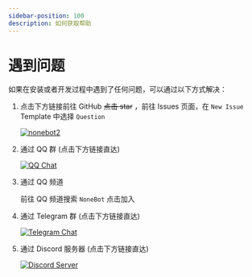 ```yaml
---
sidebar-position: 100
description: 如何获取帮助
---
```


# 遇到问题

如果在安装或者开发过程中遇到了任何问题，可以通过以下方式解决：

1. 点击下方链接前往 GitHub ~~点击 star~~ ，前往 Issues 页面，在 `New Issue` Template 中选择 `Question`

   [![nonebot2](https://img.shields.io/github/stars/nonebot/nonebot2?style=social)](https://github.com/nonebot/nonebot2)

2. 通过 QQ 群 (点击下方链接直达)

   [![QQ Chat](https://img.shields.io/badge/QQ%E7%BE%A4-768887710-orange?style=social)](https://jq.qq.com/?_wv=1027&k=5OFifDh)

3. 通过 QQ 频道

   前往 QQ 频道搜索 `NoneBot` 点击加入

4. 通过 Telegram 群 (点击下方链接直达)

   [![Telegram Chat](https://img.shields.io/badge/telegram-cqhttp-blue?style=social)](https://t.me/cqhttp)

5. 通过 Discord 服务器 (点击下方链接直达)

   [![Discord Server](https://discordapp.com/api/guilds/847819937858584596/widget.png?style=shield)](https://discord.gg/VKtE6Gdc4h)
